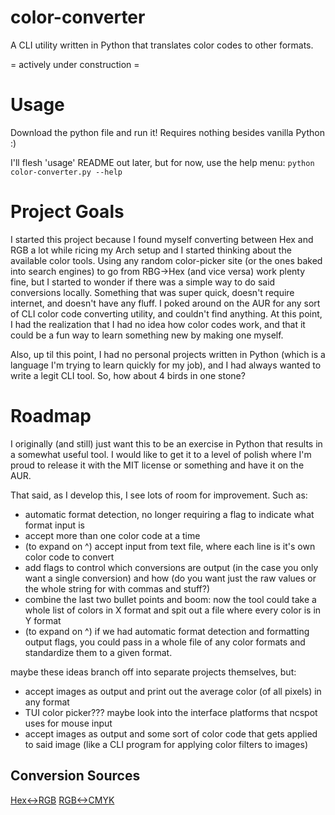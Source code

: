 # color-converter
A CLI utility written in Python that translates color codes to other formats.

= actively under construction =

# Usage
Download the python file and run it! Requires nothing besides vanilla Python :)

I'll flesh 'usage' README out later, but for now, use the help menu:
`python color-converter.py --help` 

# Project Goals
I started this project because I found myself converting between Hex and RGB a lot while ricing my Arch setup and I started thinking about the available color tools. Using any random color-picker site (or the ones baked into search engines) to go from RBG->Hex (and vice versa) work plenty fine, but I started to wonder if there was a simple way to do said conversions locally. Something that was super quick, doesn't require internet, and doesn't have any fluff. I poked around on the AUR for any sort of CLI color code converting utility, and couldn't find anything. At this point, I had the realization that I had no idea how color codes work, and that it could be a fun way to learn something new by making one myself. 

Also, up til this point, I had no personal projects written in Python (which is a language I'm trying to learn quickly for my job), and I had always wanted to write a legit CLI tool. So, how about 4 birds in one stone?


# Roadmap
I originally (and still) just want this to be an exercise in Python that results in a somewhat useful tool. I would like to get it to a level of polish where I'm proud to release it with the MIT license or something and have it on the AUR.

That said, as I develop this, I see lots of room for improvement. Such as:
- automatic format detection, no longer requiring a flag to indicate what format input is
- accept more than one color code at a time
- (to expand on ^) accept input from text file, where each line is it's own color code to convert
- add flags to control which conversions are output (in the case you only want a single conversion) and how (do you want just the raw values or the whole string for with commas and stuff?)
- combine the last two bullet points and boom: now the tool could take a whole list of colors in X format and spit out a file where every color is in Y format
- (to expand on ^) if we had automatic format detection and formatting output flags, you could pass in a whole file of any color formats and standardize them to a given format.


maybe these ideas branch off into separate projects themselves, but:
- accept images as output and print out the average color (of all pixels) in any format
- TUI color picker??? maybe look into the interface platforms that ncspot uses for mouse input
- accept images as output and some sort of color code that gets applied to said image (like a CLI program for applying color filters to images)

## Conversion Sources
[Hex<->RGB](!https://en.wikipedia.org/wiki/Web_colors)
[RGB<->CMYK](!https://thecolorsmeaning.com/rgb-to-cmyk/)
